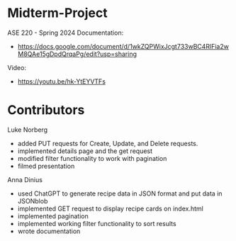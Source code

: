 # Midterm-Project
ASE 220 - Spring 2024
Documentation:
* https://docs.google.com/document/d/1wkZQPWixJcgt733wBC4RlFia2wM8QAe15gDpdQrqaPg/edit?usp=sharing

Video:
* https://youtu.be/hk-YtEYVTFs

# Contributors

Luke Norberg
* added PUT requests for Create, Update, and Delete requests.
* implemented details page and the get request
* modified filter functionality to work with pagination
* filmed presentation

Anna Dinius
* used ChatGPT to generate recipe data in JSON format and put data in JSONblob
* implemented GET request to display recipe cards on index.html
* implemented pagination
* implemented working filter functionality to sort results
* wrote documentation
